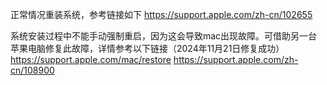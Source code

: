 正常情况重装系统，参考链接如下
https://support.apple.com/zh-cn/102655

系统安装过程中不能手动强制重启，因为这会导致mac出现故障。可借助另一台苹果电脑修复此故障，详情参考以下链接（2024年11月21日修复成功）
https://support.apple.com/mac/restore
https://support.apple.com/zh-cn/108900 
